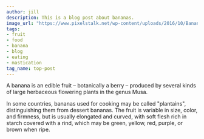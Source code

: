 ```yaml
---
author: jill
description: This is a blog post about bananas.
image_url: "https://www.pixelstalk.net/wp-content/uploads/2016/10/Banana-HD-Wallpaper.jpg"
tags:
- fruit
- food
- banana
- blog
- eating
- mastication
tag_name: top-post
---
```


A banana is an edible fruit – botanically a berry – produced by several kinds of large herbaceous flowering plants in the genus Musa.

In some countries, bananas used for cooking may be called "plantains", distinguishing them from dessert bananas. The fruit is variable in size, color, and firmness, but is usually elongated and curved, with soft flesh rich in starch covered with a rind, which may be green, yellow, red, purple, or brown when ripe.